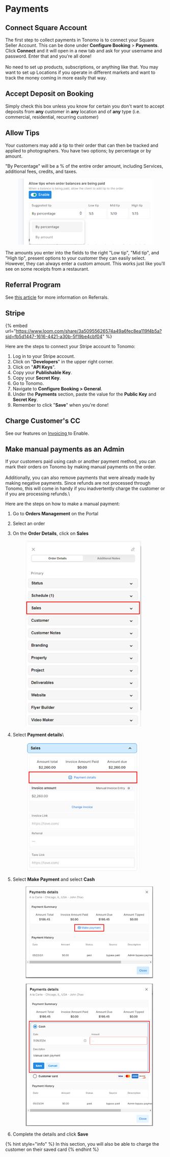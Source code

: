 # Payments

## Connect Square Account

The first step to collect payments in Tonomo is to connect your Square Seller Account. This can be done under **Configure Booking** > **Payments**. Click **Connect** and it will open in a new tab and ask for your username and password. Enter that and you're all done!\
\
No need to set up products, subscriptions, or anything like that. You may want to set up Locations if you operate in different markets and want to track the money coming in more easily that way.

## Accept Deposit on Booking

Simply check this box unless you know for certain you don't want to accept deposits from **any** customer in **any** location and of **any** type (i.e. commercial, residential, recurring customer)

## Allow Tips

Your customers may add a tip to their order that can then be tracked and applied to photographers. You have two options; by percentage or by amount.

"By Percentage" will be a % of the entire order amount, including Services, additional fees, credits, and taxes.

<figure><img src="../.gitbook/assets/image (75).png" alt=""><figcaption></figcaption></figure>

The amounts you enter into the fields to the right "Low tip", "Mid tip", and "High tip", present options to your customer they can easily select. However, they can always enter a custom amount. This works just like you'll see on some receipts from a restaurant.

## Referral Program

See [this article](../users/referrals.md) for more information on Referrals.

## Stripe

{% embed url="https://www.loom.com/share/3a50955626574a49a6fec8ea119f4b5a?sid=fb5d1447-1616-4421-a30b-5f19be4cbf04" %}

Here are the steps to connect your Stripe account to Tonomo:

1. Log in to your Stripe account.
2. Click on "**Developers**" in the upper right corner.
3. Click on "**API Keys**".
4. Copy your **Publishable Key**.&#x20;
5. Copy your **Secret Key**.
6. Go to Tonomo.
7. Navigate to **Configure Booking > General**.
8. Under the **Payments** section, paste the value for the **Public Key** and **Secret Key**.
9. Remember to click "**Save**" when you're done!

## Charge Customer's CC

See our features on [Invoicing ](https://docs.getautonomo.com/services-and-packages/booking-flows#payment-settings)to Enable.



## Make manual payments as an Admin

If your customers paid using cash or another payment method, you can mark their orders on Tonomo by making manual payments on the order. \
\
Additionally, you can also remove payments that were already made by making negative payments. Since refunds are not processed through Tonomo, this will come in handy if you inadvertently charge the customer or if you are processing refunds.\


Here are the steps on how to make a manual payment:

1. &#x20;Go to **Orders Management** on the Portal
2. Select an order
3.  On the **Order Details**, click on **Sales**

    <div align="left"><figure><img src="../.gitbook/assets/image (179).png" alt="" width="363"><figcaption></figcaption></figure></div>
4.  Select **Payment details**\


    <div align="left"><figure><img src="../.gitbook/assets/image (183).png" alt="" width="357"><figcaption></figcaption></figure></div>
5.  Select **Make Payment** and select **Cash**

    <div align="left"><figure><img src="../.gitbook/assets/image (184).png" alt="" width="484"><figcaption></figcaption></figure></div>

    <div align="left"><figure><img src="../.gitbook/assets/image (186).png" alt="" width="488"><figcaption></figcaption></figure></div>
6. Complete the details and click **Save**

{% hint style="info" %}
In this section, you will also be able to charge the customer on their saved card
{% endhint %}

